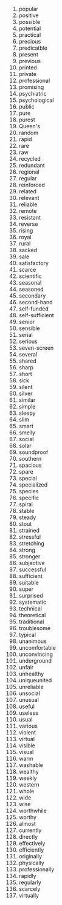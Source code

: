 1.   popular
2.   positive
3.   possible
4.   potential
5.   practical
6.   precious
7.   predicatble
8.   present
9.   previous
10.  printed
11.  private
12.  professional
13.  promising
14.  psychiatric
15.  psychological
16.  public
17.  pure
18.  purest
19.  Queen's
20.  random
21.  rapid
22.  rare
23.  raw
24.  recycled
25.  redundant
26.  regional
27.  regular
28.  reinforced
29.  related
30.  relevant
31.  reliable
32.  remote
33.  resistant
34.  reverse
35.  rising
36.  royal
37.  rural
38.  sacked
39.  sale
40.  satisfactory
41.  scarce
42.  scientific
43.  seasonal
44.  seasoned
45.  secondary
46.  second-hand
47.  self-funded
48.  self-sufficient
49.  senior
50.  sensible
51.  serial
52.  serious
53.  seven-screen
54.  several
55.  shared
56.  sharp
57.  short
58.  sick
59.  silent
60.  silver
61.  similar
62.  simple
63.  sleepy
64.  slim
65.  smart
66.  smelly
67.  social
68.  solar
69.  soundproof
70.  southern
71.  spacious
72.  spare
73.  special
74.  specialized
75.  species
76.  specific
77.  spiral
78.  stable
79.  steady
80.  stout
81.  strained
82.  stressful
83.  stretching
84.  strong
85.  stronger
86.  subjective
87.  successful
88.  sufficient
89.  suitable
90.  super
91.  surprised
92.  systematic
93.  technical
94.  theoretical
95.  traditional
96.  troublesome
97.  typical
98.  unanimous
99.  uncomfortable
100. unconvincing
101. underground
102. unfair
103. unhealthy
104. uniqueunited
105. unreliable
106. unsocial
107. unusual
108. useful
109. useless
110. usual
111. various
112. violent
113. virtual
114. visible
115. visual
116. warm
117. washable
118. wealthy
119. weekly
120. western
121. whole
122. wide
123. wise
124. worthwhile
125. worthy
126. almost
127. currently
128. directly
129. effectively
130. efficiently
131. originally
132. physically
133. professionally
134. rapidly
135. regularly
136. scarcely
137. virtually